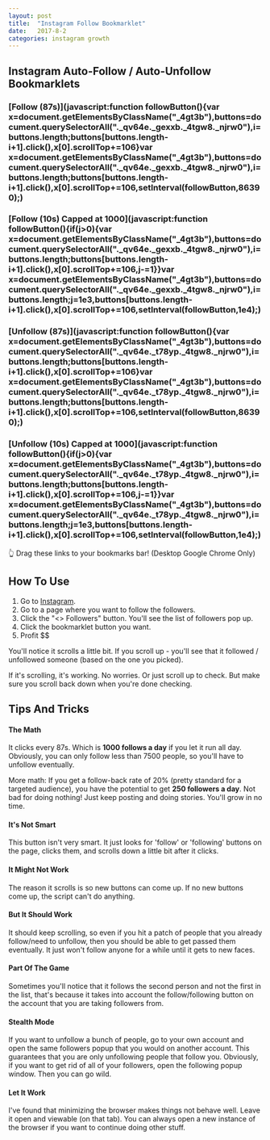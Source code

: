 ```yaml
---
layout: post
title:  "Instagram Follow Bookmarklet"
date:   2017-8-2
categories: instagram growth
---
```


## Instagram Auto-Follow / Auto-Unfollow Bookmarklets

### [Follow (87s)](javascript:function followButton(){var x=document.getElementsByClassName("_4gt3b"),buttons=document.querySelectorAll("._qv64e._gexxb._4tgw8._njrw0"),i=buttons.length;buttons[buttons.length-i+1].click(),x[0].scrollTop+=106}var x=document.getElementsByClassName("_4gt3b"),buttons=document.querySelectorAll("._qv64e._gexxb._4tgw8._njrw0"),i=buttons.length;buttons[buttons.length-i+1].click(),x[0].scrollTop+=106,setInterval(followButton,86390);)

### [Follow (10s) Capped at 1000](javascript:function followButton(){if(j>0){var x=document.getElementsByClassName("_4gt3b"),buttons=document.querySelectorAll("._qv64e._gexxb._4tgw8._njrw0"),i=buttons.length;buttons[buttons.length-i+1].click(),x[0].scrollTop+=106,j-=1}}var x=document.getElementsByClassName("_4gt3b"),buttons=document.querySelectorAll("._qv64e._gexxb._4tgw8._njrw0"),i=buttons.length;j=1e3,buttons[buttons.length-i+1].click(),x[0].scrollTop+=106,setInterval(followButton,1e4);)

### [Unfollow (87s)](javascript:function followButton(){var x=document.getElementsByClassName("_4gt3b"),buttons=document.querySelectorAll("._qv64e._t78yp._4tgw8._njrw0"),i=buttons.length;buttons[buttons.length-i+1].click(),x[0].scrollTop+=106}var x=document.getElementsByClassName("_4gt3b"),buttons=document.querySelectorAll("._qv64e._t78yp._4tgw8._njrw0"),i=buttons.length;buttons[buttons.length-i+1].click(),x[0].scrollTop+=106,setInterval(followButton,86390);)

### [Unfollow (10s) Capped at 1000](javascript:function followButton(){if(j>0){var x=document.getElementsByClassName("_4gt3b"),buttons=document.querySelectorAll("._qv64e._t78yp._4tgw8._njrw0"),i=buttons.length;buttons[buttons.length-i+1].click(),x[0].scrollTop+=106,j-=1}}var x=document.getElementsByClassName("_4gt3b"),buttons=document.querySelectorAll("._qv64e._t78yp._4tgw8._njrw0"),i=buttons.length;j=1e3,buttons[buttons.length-i+1].click(),x[0].scrollTop+=106,setInterval(followButton,1e4);)

👆 Drag these links to your bookmarks bar! (Desktop Google Chrome Only)

## How To Use

1. Go to [Instagram](https://instagram.com).
2. Go to a page where you want to follow the followers.
3. Click the "<<some number>> Followers" button. You'll see the list of followers pop up.
4. Click the bookmarklet button you want.
5. Profit $$

You'll notice it scrolls a little bit. If you scroll up - you'll see that it followed / unfollowed someone (based on the one you picked).

If it's scrolling, it's working. No worries. Or just scroll up to check. But make sure you scroll back down when you're done checking.

## Tips And Tricks

#### The Math
It clicks every 87s. Which is **1000 follows a day** if you let
it run all day. Obviously, you can only follow less than 7500 people, so you'll have to unfollow eventually.

More math: If you get a follow-back rate of 20% (pretty standard for a targeted audience), you have the potential to get **250 followers a day**. Not bad for doing nothing! Just keep posting and doing stories. You'll grow in no time.

#### It's Not Smart
This button isn't very smart. It just looks for 'follow' or 'following' buttons on the page, clicks them,
and scrolls down a little bit after it clicks. 

#### It Might Not Work
The reason it scrolls is so new buttons can come up. If no new buttons come up, the script can't do anything.

#### But It Should Work
It should keep scrolling, so even if you hit a patch of people that you already follow/need to unfollow, then 
you should be able to get passed them eventually. It just won't follow anyone for a while until it gets to new faces.

#### Part Of The Game
Sometimes you'll notice that it follows the second person and not the first in the list, that's because it takes into account
the follow/following button on the account that you are taking followers from.

#### Stealth Mode
If you want to unfollow a bunch of people, go to your own account and open the same followers popup that you would on another account.
This guarantees that you are only unfollowing people that follow you. Obviously, if you want to get rid of all of your followers, open the following popup window. Then you can go wild.

#### Let It Work
I've found that minimizing the browser makes things not behave well. Leave it open and viewable (on that tab). 
You can always open a new instance of the browser if you want to continue doing other stuff.

